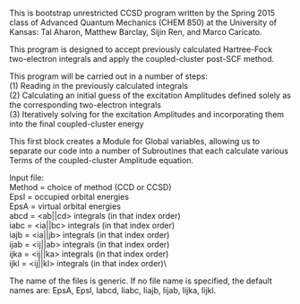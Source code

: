   This is bootstrap unrestricted CCSD program written by the Spring
  2015 class of Advanced Quantum Mechanics (CHEM 850) at the
  University of Kansas: Tal Aharon, Matthew Barclay, Sijin Ren, and
  Marco Caricato.

  This program is designed to accept previously calculated
  Hartree-Fock two-electron integrals and apply the coupled-cluster
  post-SCF method.

  This program will be carried out in a number of steps:\
    (1) Reading in the previously calculated integrals\
    (2) Calculating an initial guess of the excitation Amplitudes
          defined solely as the corresponding two-electron integrals\
    (3) Iteratively solving for the excitation Amplitudes and
    incorporating them into the final coupled-cluster energy

  This first block creates a Module for Global variables, allowing us
  to separate our code into a number of Subroutines that each
  calculate various Terms of the coupled-cluster Amplitude equation.

 Input file:\
 Method = choice of method (CCD or CCSD)\
 EpsI = occupied orbital energies\
 EpsA = virtual orbital energies\
 abcd = <ab||cd> integrals (in that index order)\
 iabc = <ia||bc> integrals (in that index order)\
 iajb = <ia||jb> integrals (in that index order)\
 ijab = <ij||ab> integrals (in that index order)\
 ijka = <ij||ka> integrals (in that index order)\
 ijkl = <ij||kl> integrals (in that index order)\

 The name of the files is generic. If no file name is specified, the
 default names are: EpsA, EpsI, Iabcd, Iiabc, Iiajb, Iijab, Iijka, Iijkl.

